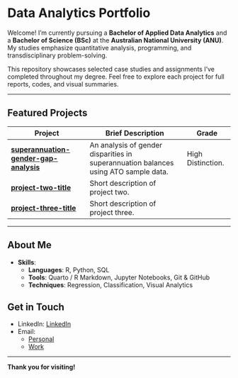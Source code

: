 # Data Analytics Portfolio

Welcome! I’m currently pursuing a **Bachelor of Applied Data Analytics** and a **Bachelor of Science (BSc)** at the **Australian National University (ANU)**. My studies emphasize quantitative analysis, programming, and transdisciplinary problem-solving.

This repository showcases selected case studies and assignments I’ve completed throughout my degree. Feel free to explore each project for full reports, codes, and visual summaries.

---

##  Featured Projects

| Project | Brief Description | Grade |
|---------|-------------------|-------|
| **[superannuation-gender-gap-analysis](https://github.com/nick19037/superannuation-gender-gap-analysis)** | An analysis of gender disparities in superannuation balances using ATO sample data. | High Distinction. |
| **[project-two-title](link)** | Short description of project two. |
| **[project-three-title](link)** | Short description of project three. |

---

##  About Me

- **Skills**:
  - **Languages**: R, Python, SQL
  - **Tools**: Quarto / R Markdown, Jupyter Notebooks, Git & GitHub
  - **Techniques**: Regression, Classification, Visual Analytics

##  Get in Touch

- LinkedIn: [LinkedIn](https://www.linkedin.com/in/nickanastasi)
- Email:
  - [Personal](nanastasi01@gmail.com)
  - [Work](Nicholas.Anastasi@education.gov.au)

---

**Thank you for visiting!**
